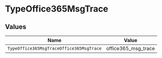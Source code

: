 # TypeOffice365MsgTrace


## Values

| Name                                     | Value                                    |
| ---------------------------------------- | ---------------------------------------- |
| `TypeOffice365MsgTraceOffice365MsgTrace` | office365_msg_trace                      |